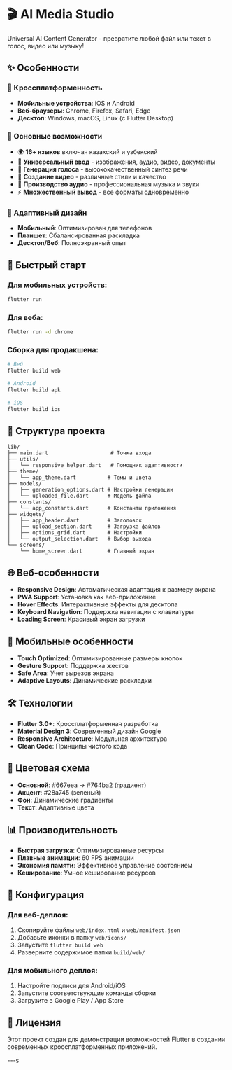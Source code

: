 # 🎬 AI Media Studio

Universal AI Content Generator - превратите любой файл или текст в голос, видео или музыку!

## ✨ Особенности

### 📱 Кроссплатформенность
- **Мобильные устройства**: iOS и Android
- **Веб-браузеры**: Chrome, Firefox, Safari, Edge
- **Десктоп**: Windows, macOS, Linux (с Flutter Desktop)

### 🎯 Основные возможности
- 🌍 **16+ языков** включая казахский и узбекский
- 📁 **Универсальный ввод** - изображения, аудио, видео, документы
- 🎤 **Генерация голоса** - высококачественный синтез речи
- 🎥 **Создание видео** - различные стили и качество
- 🎵 **Производство аудио** - профессиональная музыка и звуки
- ⚡ **Множественный вывод** - все форматы одновременно

### 🎨 Адаптивный дизайн
- **Мобильный**: Оптимизирован для телефонов
- **Планшет**: Сбалансированная раскладка
- **Десктоп/Веб**: Полноэкранный опыт

## 🚀 Быстрый старт

### Для мобильных устройств:
```bash
flutter run
```

### Для веба:
```bash
flutter run -d chrome
```

### Сборка для продакшена:
```bash
# Веб
flutter build web

# Android
flutter build apk

# iOS
flutter build ios
```

## 📁 Структура проекта

```
lib/
├── main.dart                    # Точка входа
├── utils/
│   └── responsive_helper.dart   # Помощник адаптивности
├── theme/
│   └── app_theme.dart          # Темы и цвета
├── models/
│   ├── generation_options.dart # Настройки генерации
│   └── uploaded_file.dart      # Модель файла
├── constants/
│   └── app_constants.dart      # Константы приложения
├── widgets/
│   ├── app_header.dart         # Заголовок
│   ├── upload_section.dart     # Загрузка файлов
│   ├── options_grid.dart       # Настройки
│   └── output_selection.dart   # Выбор выхода
└── screens/
    └── home_screen.dart        # Главный экран
```

## 🌐 Веб-особенности

- **Responsive Design**: Автоматическая адаптация к размеру экрана
- **PWA Support**: Установка как веб-приложение
- **Hover Effects**: Интерактивные эффекты для десктопа
- **Keyboard Navigation**: Поддержка навигации с клавиатуры
- **Loading Screen**: Красивый экран загрузки

## 📱 Мобильные особенности

- **Touch Optimized**: Оптимизированные размеры кнопок
- **Gesture Support**: Поддержка жестов
- **Safe Area**: Учет вырезов экрана
- **Adaptive Layouts**: Динамические раскладки

## 🛠️ Технологии

- **Flutter 3.0+**: Кроссплатформенная разработка
- **Material Design 3**: Современный дизайн Google
- **Responsive Architecture**: Модульная архитектура
- **Clean Code**: Принципы чистого кода

## 🎨 Цветовая схема

- **Основной**: #667eea → #764ba2 (градиент)
- **Акцент**: #28a745 (зеленый)
- **Фон**: Динамические градиенты
- **Текст**: Адаптивные цвета

## 📊 Производительность

- **Быстрая загрузка**: Оптимизированные ресурсы
- **Плавные анимации**: 60 FPS анимации
- **Экономия памяти**: Эффективное управление состоянием
- **Кеширование**: Умное кеширование ресурсов

## 🔧 Конфигурация

### Для веб-деплоя:
1. Скопируйте файлы `web/index.html` и `web/manifest.json`
2. Добавьте иконки в папку `web/icons/`
3. Запустите `flutter build web`
4. Разверните содержимое папки `build/web/`

### Для мобильного деплоя:
1. Настройте подписи для Android/iOS
2. Запустите соответствующие команды сборки
3. Загрузите в Google Play / App Store

## 📝 Лицензия

Этот проект создан для демонстрации возможностей Flutter в создании современных кроссплатформенных приложений.

---s